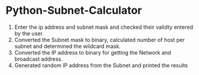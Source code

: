 # Python-Subnet-Calculator

1) Enter the ip address and subnet mask and checked their validty entered by the user. 
2) Converted the Subnet mask to binary, calculated number of host per subnet and determined the wildcard mask. 
3) Converted the IP address to binary for getting the Network and broadcast address. 
4) Generated random IP address from the Subnet and printed the results
